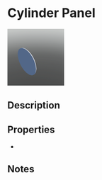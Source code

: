 # Cylinder Panel

![Cylinder Panel](../Cropped_Blocks/Building_Blocks/Cylinder_Panel.png)

## Description
<!-- Write a description for this block -->

## Properties
- <!-- List block properties here -->

## Notes
<!-- Any extra notes -->
